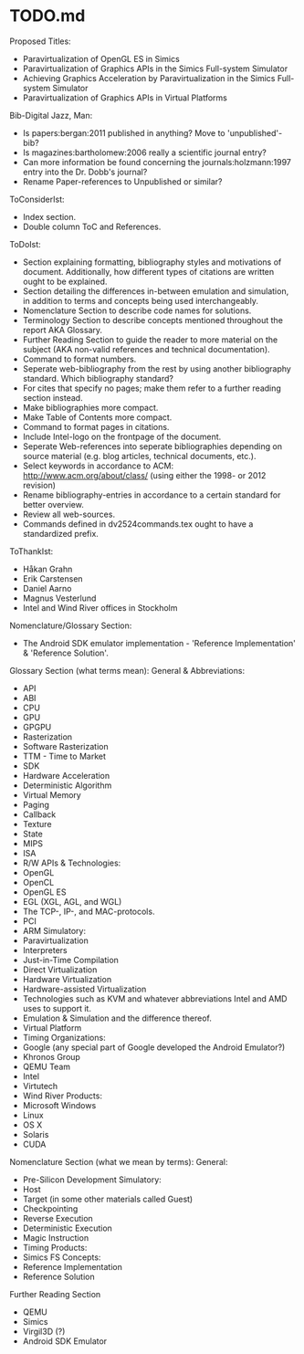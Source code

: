 # TODO.md
	
Proposed Titles:
* Paravirtualization of OpenGL ES in Simics
* Paravirtualization of Graphics APIs in the Simics Full-system Simulator
* Achieving Graphics Acceleration by Paravirtualization in the Simics Full-system Simulator
* Paravirtualization of Graphics APIs in Virtual Platforms

Bib-Digital Jazz, Man:
* Is papers:bergan:2011 published in anything? Move to 'unpublished'-bib?
* Is magazines:bartholomew:2006 really a scientific journal entry?
* Can more information be found concerning the journals:holzmann:1997 entry into the Dr. Dobb's journal?
* Rename Paper-references to Unpublished or similar?

ToConsiderIst:
* Index section.
* Double column ToC and References.

ToDoIst:
* Section explaining formatting, bibliography styles and motivations of document. Additionally, how different types of citations are written ought to be explained.
* Section detailing the differences in-between emulation and simulation, in addition to terms and concepts being used interchangeably.
* Nomenclature Section to describe code names for solutions.
* Terminology Section to describe concepts mentioned throughout the report AKA Glossary.
* Further Reading Section to guide the reader to more material on the subject (AKA non-valid references and technical documentation).
* Command to format numbers.
* Seperate web-bibliography from the rest by using another bibliography standard. Which bibliography standard?
* For cites that specify no pages; make them refer to a further reading section instead.
* Make bibliographies more compact.
* Make Table of Contents more compact.
* Command to format pages in citations.
* Include Intel-logo on the frontpage of the document.
* Seperate Web-references into seperate bibliographies depending on source material (e.g. blog articles, technical documents, etc.).
* Select keywords in accordance to ACM: http://www.acm.org/about/class/ (using either the 1998- or 2012 revision)
* Rename bibliography-entries in accordance to a certain standard for better overview.
* Review all web-sources.
* Commands defined in dv2524commands.tex ought to have a standardized prefix.

ToThankIst:
* Håkan Grahn
* Erik Carstensen
* Daniel Aarno
* Magnus Vesterlund
* Intel and Wind River offices in Stockholm

Nomenclature/Glossary Section:
* The Android SDK emulator implementation - 'Reference Implementation' & 'Reference Solution'.

Glossary Section (what terms mean):
General & Abbreviations:
* API
* ABI
* CPU	
* GPU
* GPGPU
* Rasterization
* Software Rasterization
* TTM - Time to Market
* SDK
* Hardware Acceleration
* Deterministic Algorithm
* Virtual Memory
* Paging
* Callback
* Texture
* State
* MIPS
* ISA
* R/W
APIs & Technologies:
* OpenGL
* OpenCL
* OpenGL ES
* EGL (XGL, AGL, and WGL)
* The TCP-, IP-, and MAC-protocols.
* PCI
* ARM
Simulatory:
* Paravirtualization
* Interpreters
* Just-in-Time Compilation
* Direct Virtualization
* Hardware Virtualization
* Hardware-assisted Virtualization
* Technologies such as KVM and whatever abbreviations Intel and AMD uses to support it.
* Emulation & Simulation and the difference thereof.
* Virtual Platform
* Timing
Organizations:
* Google (any special part of Google developed the Android Emulator?)
* Khronos Group
* QEMU Team
* Intel
* Virtutech
* Wind River
Products:
* Microsoft Windows
* Linux
* OS X
* Solaris
* CUDA

Nomenclature Section (what we mean by terms):
General:
* Pre-Silicon Development
Simulatory:
* Host
* Target (in some other materials called Guest)
* Checkpointing
* Reverse Execution
* Deterministic Execution
* Magic Instruction
* Timing
Products:
* Simics FS
Concepts:
* Reference Implementation
* Reference Solution

Further Reading Section
* QEMU
* Simics
* Virgil3D (?)
* Android SDK Emulator
